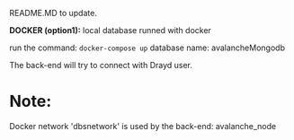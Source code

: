 README.MD to update.

**DOCKER (option1):** local database runned with docker

run the command:
   `docker-compose up`
database name: avalancheMongodb

The back-end will try to connect with Drayd user.

# Note:
Docker network 'dbsnetwork' is used by the back-end: avalanche_node
